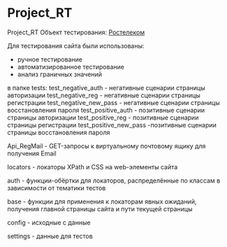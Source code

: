   # Project_RT
  Project_RT
  Объект тестирования: [Ростелеком](https://b2c.passport.rt.ru)
  
  Для тестирования сайта были использованы:
  - ручное тестирование
  - автоматизированное тестирование
  - анализ граничных значений
  
  в папке tests: 
  test_negative_auth - негативные сценарии страницы авторизации
  test_negative_reg - негативные сценарии страницы регистрации
  test_negative_new_pass - негативные сценарии страницы восстановления пароля
  test_positive_auth - позитивные сценарии страницы авторизации
  test_positive_reg - позитивные сценарии страницы регистрации
  test_positive_new_pass -позитивные сценарии страницы восстановления пароля
  
  Api_RegMail - GET-запросы к виртуальному почтовому ящику для получения Email 
  
  locators - локаторы XPath и CSS на web-элементы сайта
  
  auth - функции-обёртки для локаторов, распределённые по классам в зависимости от тематики тестов
  
  base - функции для применения к локаторам явных ожиданий, получения главной страницы сайта и пути текущей страницы
  
  config - исходные с данные
  
  settings - данные для тестов
